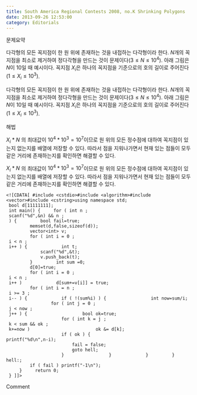 ```yaml
---
title: South America Regional Contests 2008, no.K Shrinking Polygons
date: 2013-09-26 12:53:00
category: Editorials
---
```


문제요약

다각형의 모든 꼭지점이 한 원 위에 존재하는 것을 내접하는 다각형이라 한다. $N$개의 꼭지점을 최소로 제거하여 정다각형을 만드는 것이 문제이다$(3\leq{}N\leq{}10^4)$. 아래 그림은 $N$이 10일 때 예시이다. 꼭지점 $X_i$은 하나의 꼭지점을 기준으로의 호의 길이로 주어진다$(1\leq{}X_i\leq{}10^3)$. 

다각형의 모든 꼭지점이 한 원 위에 존재하는 것을 내접하는 다각형이라 한다. $N$개의 꼭지점을 최소로 제거하여 정다각형을 만드는 것이 문제이다$(3\leq{}N\leq{}10^4)$. 아래 그림은 $N$이 10일 때 예시이다. 꼭지점 $X_i$은 하나의 꼭지점을 기준으로의 호의 길이로 주어진다$(1\leq{}X_i\leq{}10^3)$. 





해법

$X_i * N$ 의 최대값이 $10^4 * 10^3 = 10^7$이므로 원 위의 모든 정수점에 대하여 꼭지점이 있는지 없는지를 배열에 저장할 수 있다. 따라서 점을 지워나가면서 현재 있는 점들이 모두 같은 거리에 존재하는지를 확인하면 해결할 수 있다.

$X_i * N$ 의 최대값이 $10^4 * 10^3 = 10^7$이므로 원 위의 모든 정수점에 대하여 꼭지점이 있는지 없는지를 배열에 저장할 수 있다. 따라서 점을 지워나가면서 현재 있는 점들이 모두 같은 거리에 존재하는지를 확인하면 해결할 수 있다.


```
<![CDATA[ #include <cstdio>#include <algorithm>#include <vector>#include <cstring>using namespace std;
 bool d[11111111];
 int main() {     for ( int n ;
 scanf("%d",&n) && n ;
 ) {         bool fail=true;
         memset(d,false,sizeof(d));
         vector<int> v;
         for ( int i = 0 ;
 i < n ;
 i++ ) {             int t;
             scanf("%d",&t);
             v.push_back(t);
         }         int sum =0;
         d[0]=true;
         for ( int i = 0 ;
 i < n ;
 i++ )             d[sum+=v[i]] = true;
         for ( int i = n ;
 i >= 3 ;
 i-- ) {             if ( !(sum%i) ) {                 int now=sum/i;
                 for ( int j = 0 ;
 j < now ;
 j++ ) {                     bool ok=true;
                     for ( int k = j ;
 k < sum && ok ;
 k+=now )                         ok &= d[k];
                     if ( ok ) {                         printf("%d\n",n-i);
                         fail = false;
                         goto hell;
                     }                 }             }         } hell:;
         if ( fail ) printf("-1\n");
     }     return 0;
 } ]]>
```
Comment

